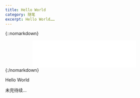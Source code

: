 ```yaml
---
title: Hello World
category: 随笔
excerpt: Hello World……
---
```


{::nomarkdown}
<center>
<iframe frameborder="no" border="0" marginwidth="0" marginheight="0" width=330 height=86 src="//music.163.com/outchain/player?type=2&id=863481092&auto=0&height=66">
</iframe>
</center>
{:/nomarkdown}



Hello World

未完待续...

